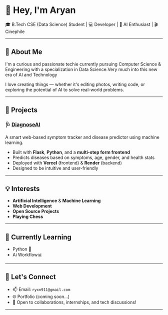 # 👋 Hey, I'm Aryan

🎓 B.Tech CSE (Data Science) Student | 💻 Developer | 🤖 AI Enthusiast | 🎬 Cinephile

---

## 🧠 About Me

I'm a curious and passionate techie currently pursuing Computer Science & Engineering with a specialization in Data Science.Very much into this new era of AI and Technology

I love creating things — whether it's editing photos, writing code, or exploring the potential of AI to solve real-world problems. 

---

## 🚀 Projects

### 🩺 [DiagnoseAI](https://diagnoseai-phi.vercel.app/)
A smart web-based symptom tracker and disease predictor using machine learning.

- Built with **Flask**, **Python**, and a **multi-step form frontend**
- Predicts diseases based on symptoms, age, gender, and health stats
- Deployed with **Vercel** (frontend) & **Render** (backend)
- Designed to be intuitive and user-friendly

---

## 💡 Interests

- **Artificial Intelligence** & **Machine Learning**
- **Web Development**
- **Open Source Projects**
- **Playing Chess**

---

## 🌱 Currently Learning

- Python 🐍
- Ai Workflow📊

---

## 🤝 Let's Connect

- 📫 Email: `ryxn911@gmail.com`
- 🌐 Portfolio (coming soon...)
- 💬 Open to collaborations, internships, and tech discussions!

---



